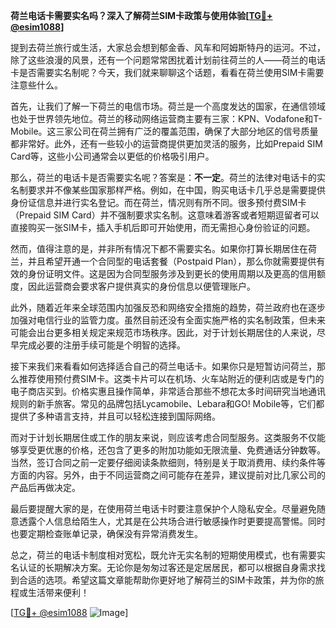 **荷兰电话卡需要实名吗？深入了解荷兰SIM卡政策与使用体验[[TG💪+ @esim1088](https://t.me/s/esim1088)]**

提到去荷兰旅行或生活，大家总会想到郁金香、风车和阿姆斯特丹的运河。不过，除了这些浪漫的风景，还有一个问题常常困扰着计划前往荷兰的人——荷兰的电话卡是否需要实名制呢？今天，我们就来聊聊这个话题，看看在荷兰使用SIM卡需要注意些什么。

首先，让我们了解一下荷兰的电信市场。荷兰是一个高度发达的国家，在通信领域也处于世界领先地位。荷兰的移动网络运营商主要有三家：KPN、Vodafone和T-Mobile。这三家公司在荷兰拥有广泛的覆盖范围，确保了大部分地区的信号质量都非常好。此外，还有一些较小的运营商提供更加灵活的服务，比如Prepaid SIM Card等，这些小公司通常会以更低的价格吸引用户。

那么，荷兰的电话卡是否需要实名呢？答案是：**不一定**。荷兰的法律对电话卡的实名制要求并不像某些国家那样严格。例如，在中国，购买电话卡几乎总是需要提供身份证信息并进行实名登记。而在荷兰，情况则有所不同。很多预付费SIM卡（Prepaid SIM Card）并不强制要求实名制。这意味着游客或者短期逗留者可以直接购买一张SIM卡，插入手机后即可开始使用，而无需担心身份验证的问题。

然而，值得注意的是，并非所有情况下都不需要实名。如果你打算长期居住在荷兰，并且希望开通一个合同型的电话套餐（Postpaid Plan），那么你就需要提供有效的身份证明文件。这是因为合同型服务涉及到更长的使用周期以及更高的信用额度，因此运营商会要求客户提供真实的身份信息以便管理账户。

此外，随着近年来全球范围内加强反恐和网络安全措施的趋势，荷兰政府也在逐步加强对电信行业的监管力度。虽然目前还没有全面实施严格的实名制政策，但未来可能会出台更多相关规定来规范市场秩序。因此，对于计划长期居住的人来说，尽早完成必要的注册手续可能是个明智的选择。

接下来我们来看看如何选择适合自己的荷兰电话卡。如果你只是短暂访问荷兰，那么推荐使用预付费SIM卡。这类卡片可以在机场、火车站附近的便利店或是专门的电子商店买到。价格实惠且操作简单，非常适合那些不想花太多时间研究当地通讯规则的新手旅客。常见的品牌包括Lycamobile、Lebara和GO! Mobile等，它们都提供了多种语言支持，并且可以轻松连接到国际网络。

而对于计划长期居住或工作的朋友来说，则应该考虑合同型服务。这类服务不仅能够享受更优惠的价格，还包含了更多的附加功能如无限流量、免费通话分钟数等。当然，签订合同之前一定要仔细阅读条款细则，特别是关于取消费用、续约条件等方面的内容。另外，由于不同运营商之间可能存在差异，建议提前对比几家公司的产品后再做决定。

最后要提醒大家的是，在使用荷兰电话卡时要注意保护个人隐私安全。尽量避免随意透露个人信息给陌生人，尤其是在公共场合进行敏感操作时更要提高警惕。同时也要定期检查账单记录，确保没有异常消费发生。

总之，荷兰的电话卡制度相对宽松，既允许无实名制的短期使用模式，也有需要实名认证的长期解决方案。无论你是匆匆过客还是定居居民，都可以根据自身需求找到合适的选项。希望这篇文章能帮助你更好地了解荷兰的SIM卡政策，并为你的旅程或生活带来便利！

[[TG💪+ @esim1088](https://t.me/s/esim1088) ![Image](https://i.postimg.cc/4NQfJmqS/Snipaste-2025-05-13-00-14-12.png)]